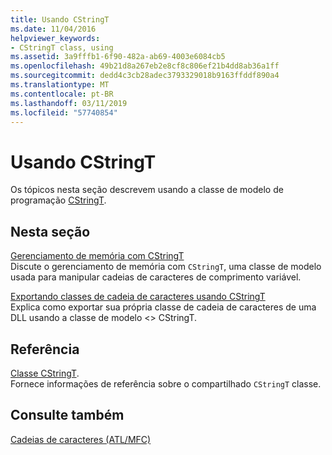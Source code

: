 ```yaml
---
title: Usando CStringT
ms.date: 11/04/2016
helpviewer_keywords:
- CStringT class, using
ms.assetid: 3a9fffb1-6f90-482a-ab69-4003e6084cb5
ms.openlocfilehash: 49b21d8a267eb2e8cf8c806ef21b4dd8ab36a1ff
ms.sourcegitcommit: dedd4c3cb28adec3793329018b9163ffddf890a4
ms.translationtype: MT
ms.contentlocale: pt-BR
ms.lasthandoff: 03/11/2019
ms.locfileid: "57740854"
---
```

# <a name="using-cstringt"></a>Usando CStringT

Os tópicos nesta seção descrevem usando a classe de modelo de programação [CStringT](../atl-mfc-shared/reference/cstringt-class.md).

## <a name="in-this-section"></a>Nesta seção

[Gerenciamento de memória com CStringT](../atl-mfc-shared/memory-management-with-cstringt.md)<br/>
Discute o gerenciamento de memória com `CStringT`, uma classe de modelo usada para manipular cadeias de caracteres de comprimento variável.

[Exportando classes de cadeia de caracteres usando CStringT](../atl-mfc-shared/exporting-string-classes-using-cstringt.md)<br/>
Explica como exportar sua própria classe de cadeia de caracteres de uma DLL usando a classe de modelo <> CStringT.

## <a name="reference"></a>Referência

[Classe CStringT](../atl-mfc-shared/reference/cstringt-class.md).<br/>
Fornece informações de referência sobre o compartilhado `CStringT` classe.

## <a name="see-also"></a>Consulte também

[Cadeias de caracteres (ATL/MFC)](../atl-mfc-shared/strings-atl-mfc.md)
